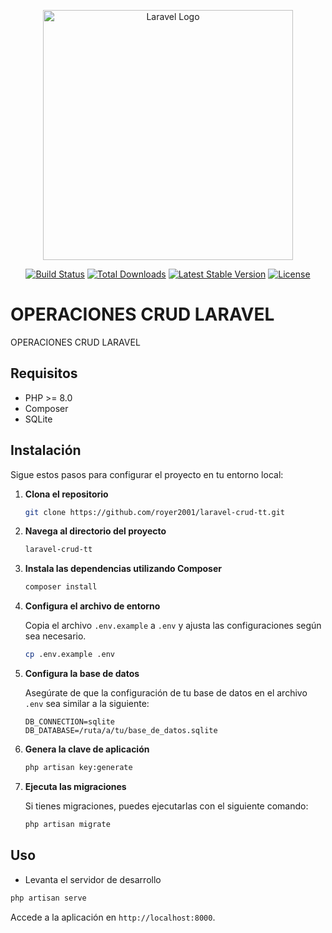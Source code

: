 <p align="center"><a href="https://laravel.com" target="_blank"><img src="https://raw.githubusercontent.com/laravel/art/master/logo-lockup/5%20SVG/2%20CMYK/1%20Full%20Color/laravel-logolockup-cmyk-red.svg" width="400" alt="Laravel Logo"></a></p>

<p align="center">
<a href="https://github.com/laravel/framework/actions"><img src="https://github.com/laravel/framework/workflows/tests/badge.svg" alt="Build Status"></a>
<a href="https://packagist.org/packages/laravel/framework"><img src="https://img.shields.io/packagist/dt/laravel/framework" alt="Total Downloads"></a>
<a href="https://packagist.org/packages/laravel/framework"><img src="https://img.shields.io/packagist/v/laravel/framework" alt="Latest Stable Version"></a>
<a href="https://packagist.org/packages/laravel/framework"><img src="https://img.shields.io/packagist/l/laravel/framework" alt="License"></a>
</p>

# OPERACIONES CRUD LARAVEL

OPERACIONES CRUD LARAVEL

## Requisitos

- PHP >= 8.0
- Composer
- SQLite

## Instalación

Sigue estos pasos para configurar el proyecto en tu entorno local:

1. **Clona el repositorio**

   ```bash
   git clone https://github.com/royer2001/laravel-crud-tt.git
   ```

2. **Navega al directorio del proyecto**

   ```bash
   laravel-crud-tt
   ```

3. **Instala las dependencias utilizando Composer**

   ```bash
   composer install
   ```

4. **Configura el archivo de entorno**

   Copia el archivo `.env.example` a `.env` y ajusta las configuraciones según sea necesario.

   ```bash
   cp .env.example .env
   ```

5. **Configura la base de datos**

   Asegúrate de que la configuración de tu base de datos en el archivo `.env` sea similar a la siguiente:

   ```dotenv
   DB_CONNECTION=sqlite
   DB_DATABASE=/ruta/a/tu/base_de_datos.sqlite
   ```

6. **Genera la clave de aplicación**

   ```bash
   php artisan key:generate
   ```

7. **Ejecuta las migraciones**

   Si tienes migraciones, puedes ejecutarlas con el siguiente comando:

   ```bash
   php artisan migrate
   ```

## Uso

- Levanta el servidor de desarrollo

```bash
php artisan serve
```

Accede a la aplicación en `http://localhost:8000`.
